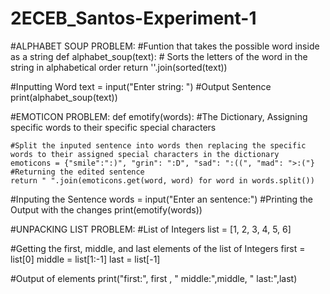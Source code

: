 # 2ECEB_Santos-Experiment-1

#ALPHABET SOUP PROBLEM:
#Funtion that takes the possible word inside as a string
def alphabet_soup(text):
    # Sorts the letters of the word in the string in alphabetical order
    return ''.join(sorted(text))

#Inputting Word 
text = input("Enter string: ")
#Output Sentence
print(alphabet_soup(text))



#EMOTICON PROBLEM:
def emotify(words):
    #The Dictionary, Assigning specific words to their specific special characters 

    #Split the inputed sentence into words then replacing the specific words to their assigned special characters in the dictionary 
    emoticons = {"smile":":)", "grin": ":D", "sad": ":((", "mad": ">:("}
    #Returning the edited sentence
    return " ".join(emoticons.get(word, word) for word in words.split())

#Inputing the Sentence 
words = input("Enter an sentence:") 
#Printing the Output with the changes
print(emotify(words))




#UNPACKING LIST PROBLEM:
#List of Integers 
list = [1, 2, 3, 4, 5, 6]

#Getting the first, middle, and last elements of the list of Integers
first = list[0]
middle = list[1:-1]
last = list[-1]

#Output of elements
print("first:", first , "  middle:",middle, " last:",last)
    



